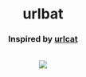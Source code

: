 <h1 align="center">urlbat</h1>

<h3 align="center">Inspired by <a href="https://github.com/balazsbotond/urlcat">urlcat</a></h3>

<br />

<div align="center">

<img src="https://img.shields.io/badge/Coverage-95.23%25-blue?style=flat-square" />

</div>
